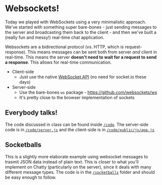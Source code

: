 # Websockets!

Today we played with WebSockets using a very minimalistic approach. We've started with something super bare-bones - just sending messages to the server and broadcasting them back to the client - and then we've built a (really fun and messy!) real-time chat application.

Websockets are a bidirectional protocol (vs. HTTP, which is request-response). This means messages can be sent both from server *and* client in real-time. This means the server **doesn't need to wait for a request to send a response**. This allows for real-time communication.

* Client-side
  * Just use the native [WebSocket API](https://developer.mozilla.org/en-US/docs/Web/API/WebSockets_API/Writing_WebSocket_client_applications) (no need for socket.io these days)
* Server-side
  * Use the bare-bones `ws` package - https://github.com/websockets/ws
  * It's pretty close to the browser implementation of sockets

## Everybody talks!

The code discussed in class can be found inside [`/code`](code). The server-side code is in [`/code/server.js`](code/server.js) and the client-side is in [`/code/public/js/app.js`](code/public/js/app.js).

## Socketballs

This is a slightly more elaborate example using websocket messages to trasmit JSON data instead of plain text. This is closer to what you'll implement on Chatty (particularly on the server), since it deals with many different message types. The code is in the [`/socketballs`](socketballs) folder and should be easy enough to follow.

